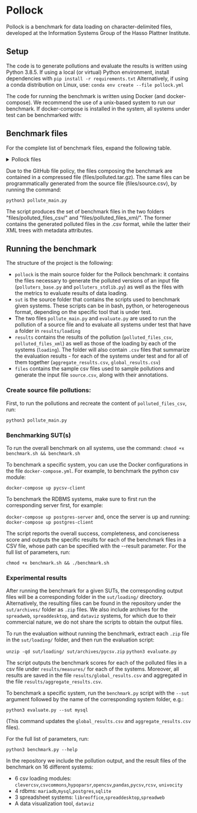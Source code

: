 # Pollock
Pollock is a benchmark for data loading on character-delimited files, developed at the Information Systems Group of the Hasso Plattner Institute.

## Setup

The code is to generate pollutions and evaluate the results is written using Python 3.8.5.
If using a local (or virtual) Python environment, install dependencies with
`pip install -r requirements.txt`
Alternatively, if using a conda distribution on Linux, use:
`conda env create --file pollock.yml`

The code for running the benchmark is written using Docker (and docker-compose).
We recommend the use of a unix-based system to run our benchmark.
If docker-compose is installed in the system, all systems under test can be benchmarked with:

## Benchmark files
For the complete list of benchmark files, expand the following table.
<details>
<summary>Pollock files</summary>

| Pollution level                                | File name                                                                                                                           | Pollution type|
|------------------------------------------------|-------------------------------------------------------------------------------------------------------------------------------------|-----------|
| Standard file                                  | source.csv                                                                                                                          | Standard file|
| File and table pollution (12 files)            | file_no_payload.csv                                                                                                                 |Empty file, with a size of 0 bytes|
|                                                | file_no_trailing_newline.csv                                                                                                        | File terminated without a newline sequence|
|                                                | file_double_trailing_newline.csv                                                                                                    | File terminated with a double newline sequence| 
|                                                | file_no_header.csv                                                                                                                  |File where there is no header row|
|                                                | file_header_multirow_2.csv                                                                                                          |File where there are two header rows.|
|                                                | file_header_multirow_3.csv                                                                                                          | File where are three header rows.|
|                                                | file_preamble.csv                                                                                                                   | File with a preamble rows delimited from the rest of the file with an empty row.|
|                                                | file_multitable_less.csv                                                                                                            |File with two tables, the first with less columns than the second.|
|                                                | file_multitable_more.csv                                                                                                            |File with two tables, the first with more columns than the second.|
|                                                | file_multitable_same.csv                                                                                                            |File with two tables with the same number of columns.|
|                                                | file_header_only.csv                                                                                                                |File with only header row.|
|                                                | file_one_data_row.csv                                                                                                               |File with a single data row.|
| Inconsistent number of delimiters (1428 files) | row_less_sep_rowX_colY.csv                                                                                                          |File where row X has a missing delimiter corresponding to column Y (672 files, one for each row/col combination except first column)|
|                                                | row_more_sep_rowX_colY.csv                                                                                                          |File where row X has an extra delimiter corresponding to column Y (756 files, one for each row/col combination)|
| Structural character change (847 files)        | file_field_delimiter_0x20.csv                                                                                                       |File where fields are delimited with space.|
|                                                | file_field_delimiter_0x2C_0x20.csv             | File where fields are delimited with comma and space.                                                                               |
|                                                | file_field_delimiter_0x3B.csv                  | File where fields are delimited with semicolon.                                                                                     |
|                                                | file_field_delimiter_0x9.csv                   | File where fields are delimited with tab.                                                                                           |
|                                                | file_quotation_char_0x27.csv                   | File where the quotation character is the apostrophe.                                                                               |
|                                                | file_record_delimiter_0xA.csv                  | File where rows end with the LF character.                                                                                          |
|                                                | file_record_delimiter_0xD.csv                  | File where rows end with the CR character.                                                                                          |
|                                                | row_extra_quoteX_colY.csv                      | File where the cell in row X and column Y has an extra, unescaped quotation character (756 files, one for each row/col combination) |
|                                                | row_field_delimiter_X_0x20.csv                 | File where only row X is delimited with the space character (84 files one for each row)                                             |


</details>

Due to the GitHub file policy, the files composing the benchmark are contained in a compressed file (files/polluted.tar.gz).
The same files can be programmatically generated from the source file (files/source.csv), by running the command:

`python3 pollute_main.py`

The script produces the set of benchmark files in the two folders "files/polluted_files_csv/" and "files/polluted_files_xml/".
The former contains the generated polluted files in the .csv format, while the latter their XML trees with metadata attributes.

## Running the benchmark

The structure of the project is the following:

- `pollock` is the main source folder for the Pollock benchmark: it contains the files necessary to generate the polluted versions of an input file (`polluters_base.py` and `polluters_stdlib.py`) as well as the files with the metrics to evaluate results of data loading.
- `sut` is the source folder that contains the scripts used to benchmark given systems. These scripts can be in bash, python, or heterogeneous format, depending on the specific tool that is under test.
- The two files `pollute_main.py` and `evaluate.py` are used to run the pollution of a source file and to evaluate all systems under test that have a folder in `results/loading`
- `results` contains the results of the pollution (`polluted_files_csv`, `polluted_files_xml`) as well as those of the loading by each of the systems (`loading`). The folder will also contain `.csv` files that summarize the evaluation results - for each of the systems under test and for all of them together (`aggregate_results.csv`, `global_results.csv`)
- `files` contains the sample csv files used to sample pollutions and generate the input file `source.csv`, along with their annotations.

### Create source file pollutions: 
First, to run the pollutions and recreate the content of `polluted_files_csv`, run:

`python3 pollute_main.py`

### Benchmarking SUT(s)
To run the overall benchmark on all systems, use the command:
`chmod +x benchmark.sh && benchmark.sh`

To benchmark a specific system, you can use the Docker configurations in the file `docker-compose.yml`.
For example, to benchmark the python csv module:

`docker-compose up pycsv-client`

To benchmark the RDBMS systems, make sure to first run the corresponding server first, for example:

`docker-compose up postgres-server`
and, once the server is up and running:
`docker-compose up postgres-client`

The script reports the overall success, completeness, and conciseness score and outputs the specific results for each of the benchmark files in a CSV file, whose path can be specified with the --result parameter.
For the full list of parameters, run:

`chmod +x benchmark.sh && ./benchmark.sh`

### Experimental results
After running the benchmark for a given SUTs, the corresponding output files will be a corresponding folder in the `sut/loading/` directory.
Alternatively, the resulting files can be found in the repository under the `sut/archives/` folder as `.zip` files.
We also include archives for the `spreadweb`, `spreaddesktop`, and `dataviz` systems, for which due to their commercial nature, we do not share the scripts to obtain the output files.

To run the evaluation without running the benchmark, extract each `.zip` file in the `sut/loading/` folder, and then run the evaluation script:

`unzip -qd sut/loading/ sut/archives/pycsv.zip`
`python3 evaluate.py `

The script outputs the benchmark scores for each of the polluted files in a csv file under `results/measures/` for each of the systems.
Moreover, all results are saved in the file `results/global_results.csv` and aggregated in the file `results/aggregate_results.csv`.

To benchmark a specific system, run the `benchmark.py` script with the `--sut` argument followed by the name of the corresponding system folder, e.g.:

`python3 evaluate.py --sut mysql`

(This command updates the `global_results.csv` and `aggregate_results.csv` files).

For the full list of parameters, run:

`python3 benchmark.py --help`

In the repository we include the pollution output, and the result files of the benchmark on 16 different systems:
 - 6 csv loading modules: `clevercsv`,`csvcommons`,`hypoparsr`,`opencsv`,`pandas`,`pycsv`,`rcsv`, `univocity`
 - 4 rdbms: `mariadb`,`mysql`,`postgres`,`sqlite`
 - 3 spreadsheet systems: `libreoffice`,`spreaddesktop`,`spreadweb`
 - A data visualization tool, `dataviz`
